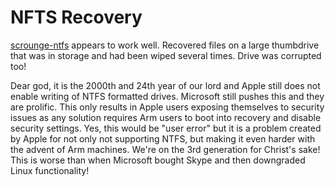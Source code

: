 # NFTS Recovery
[scrounge-ntfs](https://github.com/lcorbasson/scrounge-ntfs) appears to work
well.
Recovered files on a large thumbdrive that was in storage and had been wiped
several times.
Drive was corrupted too!

Dear god, it is the 2000th and 24th year of our lord and Apple still does not
enable writing of NTFS formatted drives. Microsoft still pushes this and they
are prolific. This only results in Apple users exposing themselves to security
issues as any solution requires Arm users to boot into recovery and disable
security settings. Yes, this would be "user error" but it is a problem created
by Apple for not only not supporting NTFS, but making it even harder with the
advent of Arm machines. We're on the 3rd generation for Christ's sake! This is
worse than when Microsoft bought Skype and then downgraded Linux functionality!
